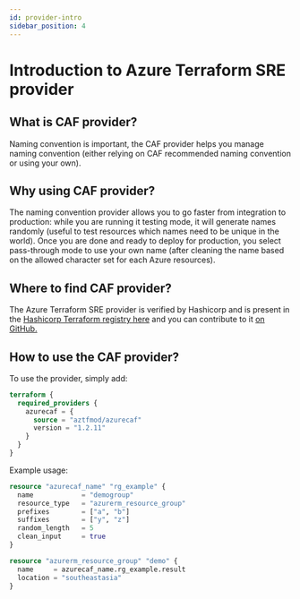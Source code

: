 ```yaml
---
id: provider-intro
sidebar_position: 4
---
```


# Introduction to Azure Terraform SRE provider

## What is CAF provider?

Naming convention is important, the CAF provider helps you manage naming convention (either relying on CAF recommended naming convention or using your own).

## Why using CAF provider?

The naming convention provider allows you to go faster from integration to production: while you are running it testing mode, it will generate names randomly (useful to test resources which names need to be unique in the world). Once you are done and ready to deploy for production, you select pass-through mode to use your own name (after cleaning the name based on the allowed character set for each Azure resources).

## Where to find CAF provider?

The Azure Terraform SRE provider is verified by Hashicorp and is present in the [Hashicorp Terraform registry here](https://registry.terraform.io/providers/aztfmod/azurecaf/latest) and you can contribute to it [on GitHub.](https://github.com/aztfmod/terraform-azurerm-caf)

## How to use the CAF provider?

To use the provider, simply add:

```terraform
terraform {
  required_providers {
    azurecaf = {
      source = "aztfmod/azurecaf"
      version = "1.2.11"
    }
  }
}
```

Example usage:

```terraform
resource "azurecaf_name" "rg_example" {
  name            = "demogroup"
  resource_type   = "azurerm_resource_group"
  prefixes        = ["a", "b"]
  suffixes        = ["y", "z"]
  random_length   = 5
  clean_input     = true
}

resource "azurerm_resource_group" "demo" {
  name     = azurecaf_name.rg_example.result
  location = "southeastasia"
}

```
